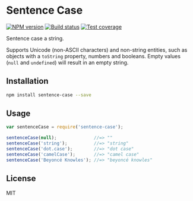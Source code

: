 # Sentence Case

[![NPM version][npm-image]][npm-url]
[![Build status][travis-image]][travis-url]
[![Test coverage][coveralls-image]][coveralls-url]

Sentence case a string.

Supports Unicode (non-ASCII characters) and non-string entities, such as objects with a `toString` property, numbers and booleans. Empty values (`null` and `undefined`) will result in an empty string.

## Installation

```bash
npm install sentence-case --save
```

## Usage

```javascript
var sentenceCase = require('sentence-case');

sentenceCase(null);              //=> ""
sentenceCase('string');          //=> "string"
sentenceCase('dot.case');        //=> "dot case"
sentenceCase('camelCase');       //=> "camel case"
sentenceCase('Beyoncé Knowles'); //=> "beyoncé knowles"
```

## License

MIT

[npm-image]: https://img.shields.io/npm/v/sentence-case.svg?style=flat
[npm-url]: https://npmjs.org/package/sentence-case
[travis-image]: https://img.shields.io/travis/blakeembrey/sentence-case.svg?style=flat
[travis-url]: https://travis-ci.org/blakeembrey/sentence-case
[coveralls-image]: https://img.shields.io/coveralls/blakeembrey/sentence-case.svg?style=flat
[coveralls-url]: https://coveralls.io/r/blakeembrey/sentence-case?branch=master
